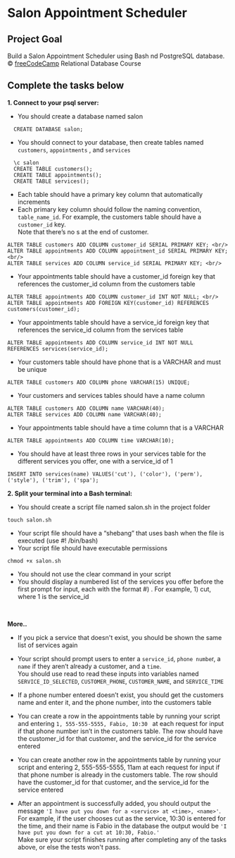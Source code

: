 
# Salon Appointment Scheduler

## Project Goal
Build a Salon Appointment Scheduler using Bash nd PostgreSQL database. <br/>
:copyright: [freeCodeCamp](https://www.freecodecamp.org/learn/relational-database/) Relational Database Course


## Complete the tasks below

**1. Connect to your psql server:** <br/> 
- You should create a database named salon
~~~~~~~~~~~~~~~~~~~~
  CREATE DATABASE salon;
~~~~~~~~~~~~~~~~~~~~

- You should connect to your database, then create tables named `customers`, `appointments` , and `services`
~~~~~~~~~~~~~~~~~~~~
  \c salon 
  CREATE TABLE customers(); 
  CREATE TABLE appointments(); 
  CREATE TABLE services();
~~~~~~~~~~~~~~~~~~~~

- Each table should have a primary key column that automatically increments <br/>
- Each primary key column should follow the naming convention, `table_name_id`. For example, the customers table should have a `customer_id` key. <br/>
  Note that there’s no s at the end of customer. <br/>
~~~~~~~~~~~~~~~~~~~~
ALTER TABLE customers ADD COLUMN customer_id SERIAL PRIMARY KEY; <br/>
ALTER TABLE appointments ADD COLUMN appointment_id SERIAL PRIMARY KEY; <br/>
ALTER TABLE services ADD COLUMN service_id SERIAL PRIMARY KEY; <br/>
~~~~~~~~~~~~~~~~~~~~

- Your appointments table should have a customer_id foreign key that references the customer_id column from the customers table
~~~~~~~~~~~~~~~~~~~~  
ALTER TABLE appointments ADD COLUMN customer_id INT NOT NULL; <br/>
ALTER TABLE appointments ADD FOREIGN KEY(customer_id) REFERENCES customers(customer_id);
~~~~~~~~~~~~~~~~~~~~

- Your appointments table should have a service_id foreign key that references the service_id column from the services table
~~~~~~~~~~~~~~~~~~~~
ALTER TABLE appointments ADD COLUMN service_id INT NOT NULL  REFERENCES services(service_id);
~~~~~~~~~~~~~~~~~~~~

- Your customers table should have phone that is a VARCHAR and must be unique
~~~~~~~~~~~~~~~~~~~~
ALTER TABLE customers ADD COLUMN phone VARCHAR(15) UNIQUE;
~~~~~~~~~~~~~~~~~~~~

- Your customers and services tables should have a name column
~~~~~~~~~~~~~~~~~~~~
ALTER TABLE customers ADD COLUMN name VARCHAR(40);
ALTER TABLE services ADD COLUMN name VARCHAR(40);
~~~~~~~~~~~~~~~~~~~~

- Your appointments table should have a time column that is a VARCHAR
~~~~~~~~~~~~~~~~~~~~
ALTER TABLE appointments ADD COLUMN time VARCHAR(10);
~~~~~~~~~~~~~~~~~~~~

- You should have at least three rows in your services table for the different services you offer, one with a service_id of 1
~~~~~~~~~~~~~~~~~~~~
INSERT INTO services(name) VALUES('cut'), ('color'), ('perm'), ('style'), ('trim'), ('spa');
~~~~~~~~~~~~~~~~~~~~


**2. Split your terminal into a Bash terminal:** <br/>
- You should create a script file named salon.sh in the project folder
~~~~~~~~~~~~~~~~~~~~
touch salon.sh
~~~~~~~~~~~~~~~~~~~~

- Your script file should have a “shebang” that uses bash when the file is executed (use #! /bin/bash) <br/>
- Your script file should have executable permissions
~~~~~~~~~~~~~~~~~~~~
chmod +x salon.sh
~~~~~~~~~~~~~~~~~~~~

- You should not use the clear command in your script
- You should display a numbered list of the services you offer before the first prompt for input, each with the format #) <service>. 
  For example, 1) cut, where 1 is the service_id
<br/>

**More..**

- If you pick a service that doesn't exist, you should be shown the same list of services again

- Your script should prompt users to enter a `service_id`, `phone numbe`r, a `name` if they aren’t already a customer, and a `time`.  <br/>
  You should use read to read these inputs into variables named `SERVICE_ID_SELECTED`, `CUSTOMER_PHONE`, `CUSTOMER_NAME`, and `SERVICE_TIME`

- If a phone number entered doesn’t exist, you should get the customers name and enter it, and the phone number, into the customers table

- You can create a row in the appointments table by running your script and entering `1, 555-555-5555, Fabio, 10:30 ` at each request for input if that phone number isn’t in the customers table. 
  The row should have the customer_id for that customer, and the service_id for the service entered

- You can create another row in the appointments table by running your script and entering 2, 555-555-5555, 11am at each request for input if that phone number is already in the customers table. 
  The row should have the customer_id for that customer, and the service_id for the service entered

- After an appointment is successfully added, you should output the message `'I have put you down for a <service> at <time>, <name>'`. 
  For example, if the user chooses cut as the service, 10:30 is entered for the time, and their name is Fabio in the database the output would be 
  `'I have put you down for a cut at 10:30, Fabio.'` <br/>
  Make sure your script finishes running after completing any of the tasks above, or else the tests won't pass.

  <br/>
